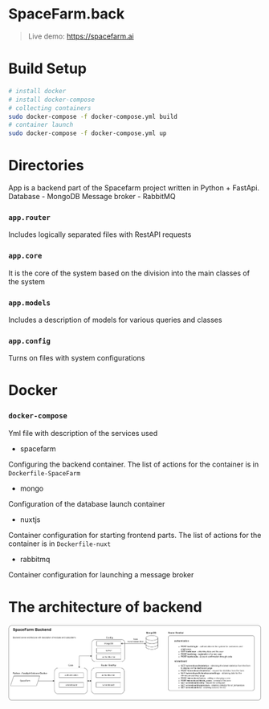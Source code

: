 # SpaceFarm.back
>Live demo: https://spacefarm.ai

# Build Setup
```bash
# install docker
# install docker-compose
# collecting containers
sudo docker-compose -f docker-compose.yml build
# container launch
sudo docker-compose -f docker-compose.yml up
```

# Directories

App is a backend part of the Spacefarm project written in Python + FastApi.
Database - MongoDB
Message broker - RabbitMQ

### `app.router`

Includes logically separated files with RestAPI requests

### `app.core`

It is the core of the system based on the division into the main classes of the system

### `app.models`

Includes a description of models for various queries and classes

### `app.config`

Turns on files with system configurations

# Docker
### `docker-compose`
Yml file with description of the services used

- spacefarm

Configuring the backend container. The list of actions for the container is in `Dockerfile-SpaceFarm`

- mongo

Сonfiguration of the database launch container

- nuxtjs

Container configuration for starting frontend parts. The list of actions for the container is in `Dockerfile-nuxt`

- rabbitmq

Сontainer configuration for launching a message broker

# The architecture of backend

![image info](./static/architecture.png)
